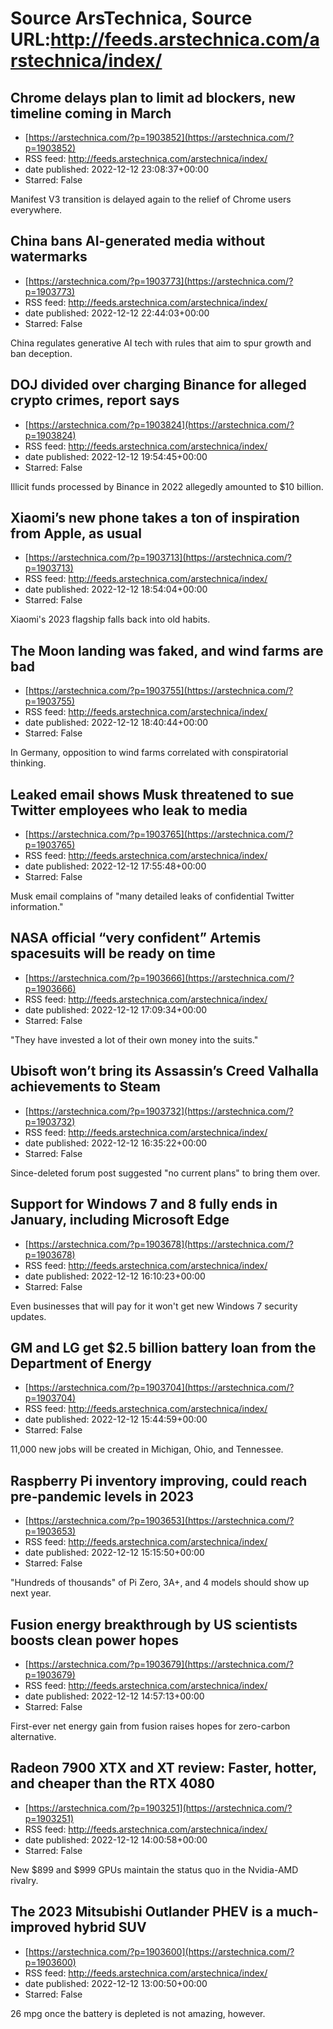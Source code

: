 # Source ArsTechnica, Source URL:http://feeds.arstechnica.com/arstechnica/index/

## Chrome delays plan to limit ad blockers, new timeline coming in March
 - [https://arstechnica.com/?p=1903852](https://arstechnica.com/?p=1903852)
 - RSS feed: http://feeds.arstechnica.com/arstechnica/index/
 - date published: 2022-12-12 23:08:37+00:00
 - Starred: False

Manifest V3 transition is delayed again to the relief of Chrome users everywhere.

## China bans AI-generated media without watermarks
 - [https://arstechnica.com/?p=1903773](https://arstechnica.com/?p=1903773)
 - RSS feed: http://feeds.arstechnica.com/arstechnica/index/
 - date published: 2022-12-12 22:44:03+00:00
 - Starred: False

China regulates generative AI tech with rules that aim to spur growth and ban deception.

## DOJ divided over charging Binance for alleged crypto crimes, report says
 - [https://arstechnica.com/?p=1903824](https://arstechnica.com/?p=1903824)
 - RSS feed: http://feeds.arstechnica.com/arstechnica/index/
 - date published: 2022-12-12 19:54:45+00:00
 - Starred: False

Illicit funds processed by Binance in 2022 allegedly amounted to $10 billion.

## Xiaomi’s new phone takes a ton of inspiration from Apple, as usual
 - [https://arstechnica.com/?p=1903713](https://arstechnica.com/?p=1903713)
 - RSS feed: http://feeds.arstechnica.com/arstechnica/index/
 - date published: 2022-12-12 18:54:04+00:00
 - Starred: False

Xiaomi's 2023 flagship falls back into old habits.

## The Moon landing was faked, and wind farms are bad
 - [https://arstechnica.com/?p=1903755](https://arstechnica.com/?p=1903755)
 - RSS feed: http://feeds.arstechnica.com/arstechnica/index/
 - date published: 2022-12-12 18:40:44+00:00
 - Starred: False

In Germany, opposition to wind farms correlated with conspiratorial thinking.

## Leaked email shows Musk threatened to sue Twitter employees who leak to media
 - [https://arstechnica.com/?p=1903765](https://arstechnica.com/?p=1903765)
 - RSS feed: http://feeds.arstechnica.com/arstechnica/index/
 - date published: 2022-12-12 17:55:48+00:00
 - Starred: False

Musk email complains of "many detailed leaks of confidential Twitter information."

## NASA official “very confident” Artemis spacesuits will be ready on time
 - [https://arstechnica.com/?p=1903666](https://arstechnica.com/?p=1903666)
 - RSS feed: http://feeds.arstechnica.com/arstechnica/index/
 - date published: 2022-12-12 17:09:34+00:00
 - Starred: False

"They have invested a lot of their own money into the suits."

## Ubisoft won’t bring its Assassin’s Creed Valhalla achievements to Steam
 - [https://arstechnica.com/?p=1903732](https://arstechnica.com/?p=1903732)
 - RSS feed: http://feeds.arstechnica.com/arstechnica/index/
 - date published: 2022-12-12 16:35:22+00:00
 - Starred: False

Since-deleted forum post suggested "no current plans" to bring them over.

## Support for Windows 7 and 8 fully ends in January, including Microsoft Edge
 - [https://arstechnica.com/?p=1903678](https://arstechnica.com/?p=1903678)
 - RSS feed: http://feeds.arstechnica.com/arstechnica/index/
 - date published: 2022-12-12 16:10:23+00:00
 - Starred: False

Even businesses that will pay for it won't get new Windows 7 security updates.

## GM and LG get $2.5 billion battery loan from the Department of Energy
 - [https://arstechnica.com/?p=1903704](https://arstechnica.com/?p=1903704)
 - RSS feed: http://feeds.arstechnica.com/arstechnica/index/
 - date published: 2022-12-12 15:44:59+00:00
 - Starred: False

11,000 new jobs will be created in Michigan, Ohio, and Tennessee.

## Raspberry Pi inventory improving, could reach pre-pandemic levels in 2023
 - [https://arstechnica.com/?p=1903653](https://arstechnica.com/?p=1903653)
 - RSS feed: http://feeds.arstechnica.com/arstechnica/index/
 - date published: 2022-12-12 15:15:50+00:00
 - Starred: False

"Hundreds of thousands" of Pi Zero, 3A+, and 4 models should show up next year.

## Fusion energy breakthrough by US scientists boosts clean power hopes
 - [https://arstechnica.com/?p=1903679](https://arstechnica.com/?p=1903679)
 - RSS feed: http://feeds.arstechnica.com/arstechnica/index/
 - date published: 2022-12-12 14:57:13+00:00
 - Starred: False

First-ever net energy gain from fusion raises hopes for zero-carbon alternative.

## Radeon 7900 XTX and XT review: Faster, hotter, and cheaper than the RTX 4080
 - [https://arstechnica.com/?p=1903251](https://arstechnica.com/?p=1903251)
 - RSS feed: http://feeds.arstechnica.com/arstechnica/index/
 - date published: 2022-12-12 14:00:58+00:00
 - Starred: False

New $899 and $999 GPUs maintain the status quo in the Nvidia-AMD rivalry.

## The 2023 Mitsubishi Outlander PHEV is a much-improved hybrid SUV
 - [https://arstechnica.com/?p=1903600](https://arstechnica.com/?p=1903600)
 - RSS feed: http://feeds.arstechnica.com/arstechnica/index/
 - date published: 2022-12-12 13:00:50+00:00
 - Starred: False

26 mpg once the battery is depleted is not amazing, however.
